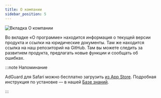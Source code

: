 ```yaml
---
title: О компании
sidebar_position: 5
---
```


![Вкладка О компании](https://cdn.adtidy.org/public/Adguard/Blog/AG_for_Safari_in-depth_review/About.png)

Во вкладке «О программе» находится информация о текущей версии продукта и ссылки на юридические документы. Там же находится ссылка на наш репозиторий на GitHub. Там вы можете следить за развитием продукта, предлагать новые функции и сообщать об ошибках.

:::note Напоминание

AdGuard для Safari можно бесплатно загрузить [из App Store](https://apps.apple.com/app/adguard-for-safari/id1440147259). Подробная инструкция по установке — в нашей [Базе знаний](/adguard-for-safari/installation/).

:::
